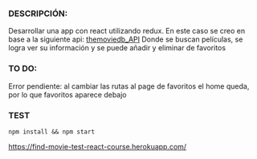 ### DESCRIPCIÓN:

Desarrollar una app con react utilizando redux.
En este caso se creo en base a la siguiente api: [themoviedb_API](https://www.themoviedb.org/)
Donde se buscan películas, se logra ver su información y se puede añadir y eliminar de favoritos
 
### TO DO:
Error pendiente: al cambiar las rutas al page de favoritos el home queda, por lo que favoritos aparece debajo

### TEST

`npm install && npm start`

https://find-movie-test-react-course.herokuapp.com/
